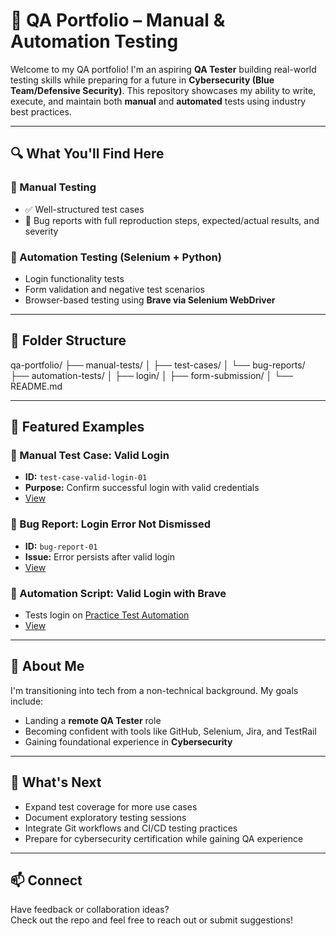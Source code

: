 # 🧪 QA Portfolio – Manual & Automation Testing

Welcome to my QA portfolio! I'm an aspiring **QA Tester** building real-world testing skills while preparing for a future in **Cybersecurity (Blue Team/Defensive Security)**. This repository showcases my ability to write, execute, and maintain both **manual** and **automated** tests using industry best practices.

---

## 🔍 What You'll Find Here

### 📘 Manual Testing
- ✅ Well-structured test cases
- 🐞 Bug reports with full reproduction steps, expected/actual results, and severity

### 🤖 Automation Testing (Selenium + Python)
- Login functionality tests
- Form validation and negative test scenarios
- Browser-based testing using **Brave via Selenium WebDriver**

---

## 📁 Folder Structure

qa-portfolio/
├── manual-tests/
│ ├── test-cases/
│ └── bug-reports/
├── automation-tests/
│ ├── login/
│ ├── form-submission/
│ └── README.md

---

## 🚀 Featured Examples

### 🔹 Manual Test Case: Valid Login
- **ID:** `test-case-valid-login-01`
- **Purpose:** Confirm successful login with valid credentials  
- [View](./manual-tests/test-cases/test-case-valid-login-01.md)

### 🔹 Bug Report: Login Error Not Dismissed
- **ID:** `bug-report-01`
- **Issue:** Error persists after valid login  
- [View](./manual-tests/bug-reports/bug-report-01.md)

### 🔹 Automation Script: Valid Login with Brave
- Tests login on [Practice Test Automation](https://practicetestautomation.com/practice-test-login/)
- [View](./automation-tests/login/test_valid_login_with_brave.py)

---

## 💼 About Me

I'm transitioning into tech from a non-technical background. My goals include:
- Landing a **remote QA Tester** role
- Becoming confident with tools like GitHub, Selenium, Jira, and TestRail
- Gaining foundational experience in **Cybersecurity**

---

## 🌱 What's Next

- Expand test coverage for more use cases
- Document exploratory testing sessions
- Integrate Git workflows and CI/CD testing practices
- Prepare for cybersecurity certification while gaining QA experience

---

## 📫 Connect

Have feedback or collaboration ideas?  
Check out the repo and feel free to reach out or submit suggestions!
